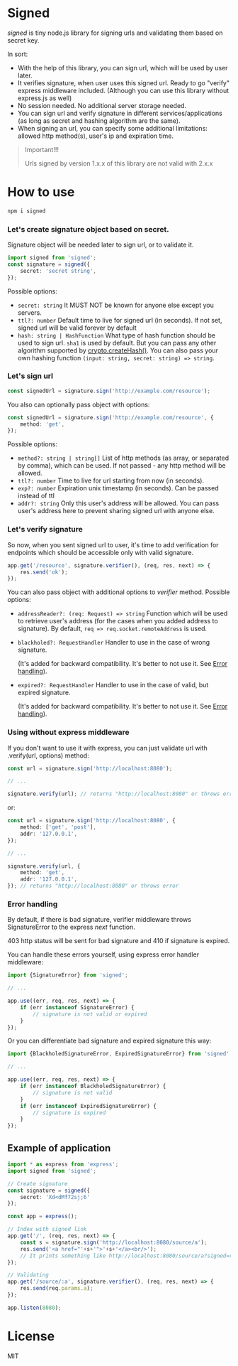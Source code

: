 Signed
======

_signed_ is tiny node.js library for signing urls and validating them based on secret key.

In sort:

- With the help of this library, you can sign url, which will be used by user later.
- It verifies signature, when user uses this signed url. Ready to go "verify" express middleware included. (Although you can use this library without express.js as well)
- No session needed. No additional server storage needed.
- You can sign url and verify signature in different services/applications (as long as secret and hashing algorithm are the same).
- When signing an url, you can specify some additional limitations: allowed http method(s), user's ip and expiration time.

> Important!!!
> 
> Urls signed by version 1.x.x of this library are not valid with 2.x.x

How to use
===========

```bash
npm i signed
```

### Let's create signature object based on secret.

Signature object will be needed later to sign url, or to validate it.

```ts
import signed from 'signed';
const signature = signed({
    secret: 'secret string',
});
```

Possible options:
  - `secret: string` It MUST NOT be known for anyone else except you servers.
  - `ttl?: number` Default time to live for signed url (in seconds). If not set, signed url will be valid forever by default
  - `hash: string | HashFunction` What type of hash function should be used to sign url. `sha1` is used by default.
    But you can pass any other algorithm supported by [crypto.createHash()](https://nodejs.org/api/crypto.html#cryptocreatehashalgorithm-options).
    You can also pass your own hashing function `(input: string, secret: string) => string`.

### Let's sign url

```ts
const signedUrl = signature.sign('http://example.com/resource');
```
You also can optionally pass object with options:

```ts
const signedUrl = signature.sign('http://example.com/resource', {
    method: 'get',
});
```

Possible options:

 - `method?: string | string[]` List of http methods (as array, or separated by comma), which can be used.
   If not passed - any http method will be allowed.
 - `ttl?: number` Time to live for url starting from now (in seconds).
 - `exp?: number` Expiration unix timestamp (in seconds). Can be passed instead of ttl 
 - `addr?: string` Only this user's address will be allowed.
   You can pass user's address here to prevent sharing signed url with anyone else.
   
### Let's verify signature

So now, when you sent signed url to user, it's time to add verification for endpoints which should be accessible only with valid signature.

```ts
app.get('/resource', signature.verifier(), (req, res, next) => {
    res.send('ok');
});
```

You can also pass object with additional options to _verifier_ method.
Possible options:

 - `addressReader?: (req: Request) => string` Function which will be used to retrieve user's address (for the cases when you added address to signature).
   By default, `req => req.socket.remoteAddress` is used.
 - `blackholed?: RequestHandler` Handler to use in the case of wrong signature.

      (It's added for backward compatibility. It's better to not use it. See [Error handling](#error-handling)).
 
 - `expired?: RequestHandler` Handler to use in the case of valid, but expired signature.

     (It's added for backward compatibility. It's better to not use it. See [Error handling](#error-handling)).

### Using without express middleware

If you don't want to use it with express, you can just validate url with .verify(url, options) method:

```ts
const url = signature.sign('http://localhost:8080');

// ...

signature.verify(url); // returns "http://localhost:8080" or throws error
```

or:

```ts
const url = signature.sign('http://localhost:8080', {
    method: ['get', 'post'],
    addr: '127.0.0.1',
});

// ...

signature.verify(url, {
    method: 'get',
    addr: '127.0.0.1',
}); // returns "http://localhost:8080" or throws error
```

### Error handling

By default, if there is bad signature, verifier middleware throws SignatureError to the express _next_ function.

403 http status will be sent for bad signature and 410 if signature is expired.

You can handle these errors yourself, using express error handler middleware:  

```ts
import {SignatureError} from 'signed';

// ...

app.use((err, req, res, next) => {
    if (err instanceof SignatureError) {
        // signature is not valid or expired
    }
});
```

Or you can differentiate bad signature and expired signature this way:

```ts
import {BlackholedSignatureError, ExpiredSignatureError} from 'signed';

// ...

app.use((err, req, res, next) => {
    if (err instanceof BlackholedSignatureError) {
        // signature is not valid
    }
    if (err instanceof ExpiredSignatureError) {
        // signature is expired
    }
});
```

Example of application
----------------------

```ts
import * as express from 'express';
import signed from 'signed';

// Create signature
const signature = signed({
    secret: 'Xd<dMf72sj;6'
});

const app = express();

// Index with signed link
app.get('/', (req, res, next) => {
    const s = signature.sign('http://localhost:8080/source/a');
    res.send('<a href="'+s+'">'+s+'</a><br/>');
    // It prints something like http://localhost:8080/source/a?signed=r_1422553972-e8d071f5ae64338e3d3ac8ff0bcc583b
});

// Validating
app.get('/source/:a', signature.verifier(), (req, res, next) => {
    res.send(req.params.a);
});

app.listen(8080);
```

License
=======

MIT
